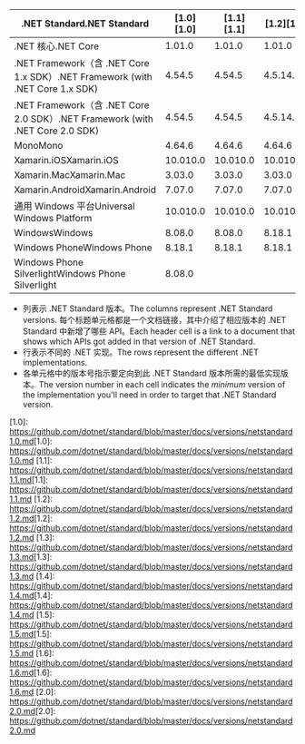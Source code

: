 | <span data-ttu-id="c1eff-101">.NET Standard</span><span class="sxs-lookup"><span data-stu-id="c1eff-101">.NET Standard</span></span>                             | <span data-ttu-id="c1eff-102">[1.0]</span><span class="sxs-lookup"><span data-stu-id="c1eff-102">[1.0]</span></span> | <span data-ttu-id="c1eff-103">[1.1]</span><span class="sxs-lookup"><span data-stu-id="c1eff-103">[1.1]</span></span>  | <span data-ttu-id="c1eff-104">[1.2]</span><span class="sxs-lookup"><span data-stu-id="c1eff-104">[1.2]</span></span> | <span data-ttu-id="c1eff-105">[1.3]</span><span class="sxs-lookup"><span data-stu-id="c1eff-105">[1.3]</span></span> | <span data-ttu-id="c1eff-106">[1.4]</span><span class="sxs-lookup"><span data-stu-id="c1eff-106">[1.4]</span></span> | <span data-ttu-id="c1eff-107">[1.5]</span><span class="sxs-lookup"><span data-stu-id="c1eff-107">[1.5]</span></span>  | <span data-ttu-id="c1eff-108">[1.6]</span><span class="sxs-lookup"><span data-stu-id="c1eff-108">[1.6]</span></span>  | <span data-ttu-id="c1eff-109">[2.0]</span><span class="sxs-lookup"><span data-stu-id="c1eff-109">[2.0]</span></span> |
|-------------------------------------------|-------|--------|-------|-------|-------|--------|--------|-------|
| <span data-ttu-id="c1eff-110">.NET 核心</span><span class="sxs-lookup"><span data-stu-id="c1eff-110">.NET Core</span></span>                                 | <span data-ttu-id="c1eff-111">1.0</span><span class="sxs-lookup"><span data-stu-id="c1eff-111">1.0</span></span>   | <span data-ttu-id="c1eff-112">1.0</span><span class="sxs-lookup"><span data-stu-id="c1eff-112">1.0</span></span>    | <span data-ttu-id="c1eff-113">1.0</span><span class="sxs-lookup"><span data-stu-id="c1eff-113">1.0</span></span>   | <span data-ttu-id="c1eff-114">1.0</span><span class="sxs-lookup"><span data-stu-id="c1eff-114">1.0</span></span>   | <span data-ttu-id="c1eff-115">1.0</span><span class="sxs-lookup"><span data-stu-id="c1eff-115">1.0</span></span>   | <span data-ttu-id="c1eff-116">1.0</span><span class="sxs-lookup"><span data-stu-id="c1eff-116">1.0</span></span>    | <span data-ttu-id="c1eff-117">1.0</span><span class="sxs-lookup"><span data-stu-id="c1eff-117">1.0</span></span>    | <span data-ttu-id="c1eff-118">2.0</span><span class="sxs-lookup"><span data-stu-id="c1eff-118">2.0</span></span>   |
| <span data-ttu-id="c1eff-119">.NET Framework（含 .NET Core 1.x SDK）</span><span class="sxs-lookup"><span data-stu-id="c1eff-119">.NET Framework (with .NET Core 1.x SDK)</span></span>   | <span data-ttu-id="c1eff-120">4.5</span><span class="sxs-lookup"><span data-stu-id="c1eff-120">4.5</span></span>   | <span data-ttu-id="c1eff-121">4.5</span><span class="sxs-lookup"><span data-stu-id="c1eff-121">4.5</span></span>    | <span data-ttu-id="c1eff-122">4.5.1</span><span class="sxs-lookup"><span data-stu-id="c1eff-122">4.5.1</span></span> | <span data-ttu-id="c1eff-123">4.6</span><span class="sxs-lookup"><span data-stu-id="c1eff-123">4.6</span></span>   | <span data-ttu-id="c1eff-124">4.6.1</span><span class="sxs-lookup"><span data-stu-id="c1eff-124">4.6.1</span></span> | <span data-ttu-id="c1eff-125">4.6.2</span><span class="sxs-lookup"><span data-stu-id="c1eff-125">4.6.2</span></span>  |        |       |
| <span data-ttu-id="c1eff-126">.NET Framework（含 .NET Core 2.0 SDK）</span><span class="sxs-lookup"><span data-stu-id="c1eff-126">.NET Framework (with .NET Core 2.0 SDK)</span></span>   | <span data-ttu-id="c1eff-127">4.5</span><span class="sxs-lookup"><span data-stu-id="c1eff-127">4.5</span></span>   | <span data-ttu-id="c1eff-128">4.5</span><span class="sxs-lookup"><span data-stu-id="c1eff-128">4.5</span></span>    | <span data-ttu-id="c1eff-129">4.5.1</span><span class="sxs-lookup"><span data-stu-id="c1eff-129">4.5.1</span></span> | <span data-ttu-id="c1eff-130">4.6</span><span class="sxs-lookup"><span data-stu-id="c1eff-130">4.6</span></span>   | <span data-ttu-id="c1eff-131">4.6.1</span><span class="sxs-lookup"><span data-stu-id="c1eff-131">4.6.1</span></span> | <span data-ttu-id="c1eff-132">4.6.1</span><span class="sxs-lookup"><span data-stu-id="c1eff-132">4.6.1</span></span>  | <span data-ttu-id="c1eff-133">4.6.1</span><span class="sxs-lookup"><span data-stu-id="c1eff-133">4.6.1</span></span>  | <span data-ttu-id="c1eff-134">4.6.1</span><span class="sxs-lookup"><span data-stu-id="c1eff-134">4.6.1</span></span> |
| <span data-ttu-id="c1eff-135">Mono</span><span class="sxs-lookup"><span data-stu-id="c1eff-135">Mono</span></span>                                      | <span data-ttu-id="c1eff-136">4.6</span><span class="sxs-lookup"><span data-stu-id="c1eff-136">4.6</span></span>   | <span data-ttu-id="c1eff-137">4.6</span><span class="sxs-lookup"><span data-stu-id="c1eff-137">4.6</span></span>    | <span data-ttu-id="c1eff-138">4.6</span><span class="sxs-lookup"><span data-stu-id="c1eff-138">4.6</span></span>   | <span data-ttu-id="c1eff-139">4.6</span><span class="sxs-lookup"><span data-stu-id="c1eff-139">4.6</span></span>   | <span data-ttu-id="c1eff-140">4.6</span><span class="sxs-lookup"><span data-stu-id="c1eff-140">4.6</span></span>   | <span data-ttu-id="c1eff-141">4.6</span><span class="sxs-lookup"><span data-stu-id="c1eff-141">4.6</span></span>    | <span data-ttu-id="c1eff-142">4.6</span><span class="sxs-lookup"><span data-stu-id="c1eff-142">4.6</span></span>    | <span data-ttu-id="c1eff-143">5.4</span><span class="sxs-lookup"><span data-stu-id="c1eff-143">5.4</span></span>   |
| <span data-ttu-id="c1eff-144">Xamarin.iOS</span><span class="sxs-lookup"><span data-stu-id="c1eff-144">Xamarin.iOS</span></span>                               | <span data-ttu-id="c1eff-145">10.0</span><span class="sxs-lookup"><span data-stu-id="c1eff-145">10.0</span></span>  | <span data-ttu-id="c1eff-146">10.0</span><span class="sxs-lookup"><span data-stu-id="c1eff-146">10.0</span></span>   | <span data-ttu-id="c1eff-147">10.0</span><span class="sxs-lookup"><span data-stu-id="c1eff-147">10.0</span></span>  | <span data-ttu-id="c1eff-148">10.0</span><span class="sxs-lookup"><span data-stu-id="c1eff-148">10.0</span></span>  | <span data-ttu-id="c1eff-149">10.0</span><span class="sxs-lookup"><span data-stu-id="c1eff-149">10.0</span></span>  | <span data-ttu-id="c1eff-150">10.0</span><span class="sxs-lookup"><span data-stu-id="c1eff-150">10.0</span></span>   | <span data-ttu-id="c1eff-151">10.0</span><span class="sxs-lookup"><span data-stu-id="c1eff-151">10.0</span></span>   | <span data-ttu-id="c1eff-152">10.14</span><span class="sxs-lookup"><span data-stu-id="c1eff-152">10.14</span></span> |
| <span data-ttu-id="c1eff-153">Xamarin.Mac</span><span class="sxs-lookup"><span data-stu-id="c1eff-153">Xamarin.Mac</span></span>                               | <span data-ttu-id="c1eff-154">3.0</span><span class="sxs-lookup"><span data-stu-id="c1eff-154">3.0</span></span>   | <span data-ttu-id="c1eff-155">3.0</span><span class="sxs-lookup"><span data-stu-id="c1eff-155">3.0</span></span>    | <span data-ttu-id="c1eff-156">3.0</span><span class="sxs-lookup"><span data-stu-id="c1eff-156">3.0</span></span>   | <span data-ttu-id="c1eff-157">3.0</span><span class="sxs-lookup"><span data-stu-id="c1eff-157">3.0</span></span>   | <span data-ttu-id="c1eff-158">3.0</span><span class="sxs-lookup"><span data-stu-id="c1eff-158">3.0</span></span>   | <span data-ttu-id="c1eff-159">3.0</span><span class="sxs-lookup"><span data-stu-id="c1eff-159">3.0</span></span>    | <span data-ttu-id="c1eff-160">3.0</span><span class="sxs-lookup"><span data-stu-id="c1eff-160">3.0</span></span>    | <span data-ttu-id="c1eff-161">3.8</span><span class="sxs-lookup"><span data-stu-id="c1eff-161">3.8</span></span>   |
| <span data-ttu-id="c1eff-162">Xamarin.Android</span><span class="sxs-lookup"><span data-stu-id="c1eff-162">Xamarin.Android</span></span>                           | <span data-ttu-id="c1eff-163">7.0</span><span class="sxs-lookup"><span data-stu-id="c1eff-163">7.0</span></span>   | <span data-ttu-id="c1eff-164">7.0</span><span class="sxs-lookup"><span data-stu-id="c1eff-164">7.0</span></span>    | <span data-ttu-id="c1eff-165">7.0</span><span class="sxs-lookup"><span data-stu-id="c1eff-165">7.0</span></span>   | <span data-ttu-id="c1eff-166">7.0</span><span class="sxs-lookup"><span data-stu-id="c1eff-166">7.0</span></span>   | <span data-ttu-id="c1eff-167">7.0</span><span class="sxs-lookup"><span data-stu-id="c1eff-167">7.0</span></span>   | <span data-ttu-id="c1eff-168">7.0</span><span class="sxs-lookup"><span data-stu-id="c1eff-168">7.0</span></span>    | <span data-ttu-id="c1eff-169">7.0</span><span class="sxs-lookup"><span data-stu-id="c1eff-169">7.0</span></span>    | <span data-ttu-id="c1eff-170">7.5</span><span class="sxs-lookup"><span data-stu-id="c1eff-170">7.5</span></span>   |
| <span data-ttu-id="c1eff-171">通用 Windows 平台</span><span class="sxs-lookup"><span data-stu-id="c1eff-171">Universal Windows Platform</span></span>                | <span data-ttu-id="c1eff-172">10.0</span><span class="sxs-lookup"><span data-stu-id="c1eff-172">10.0</span></span>  | <span data-ttu-id="c1eff-173">10.0</span><span class="sxs-lookup"><span data-stu-id="c1eff-173">10.0</span></span>   | <span data-ttu-id="c1eff-174">10.0</span><span class="sxs-lookup"><span data-stu-id="c1eff-174">10.0</span></span>  | <span data-ttu-id="c1eff-175">10.0</span><span class="sxs-lookup"><span data-stu-id="c1eff-175">10.0</span></span>  | <span data-ttu-id="c1eff-176">10.0</span><span class="sxs-lookup"><span data-stu-id="c1eff-176">10.0</span></span>  | <span data-ttu-id="c1eff-177">vNext</span><span class="sxs-lookup"><span data-stu-id="c1eff-177">vNext</span></span>  | <span data-ttu-id="c1eff-178">vNext</span><span class="sxs-lookup"><span data-stu-id="c1eff-178">vNext</span></span>  | <span data-ttu-id="c1eff-179">vNext</span><span class="sxs-lookup"><span data-stu-id="c1eff-179">vNext</span></span> |
| <span data-ttu-id="c1eff-180">Windows</span><span class="sxs-lookup"><span data-stu-id="c1eff-180">Windows</span></span>                                   | <span data-ttu-id="c1eff-181">8.0</span><span class="sxs-lookup"><span data-stu-id="c1eff-181">8.0</span></span>   | <span data-ttu-id="c1eff-182">8.0</span><span class="sxs-lookup"><span data-stu-id="c1eff-182">8.0</span></span>    | <span data-ttu-id="c1eff-183">8.1</span><span class="sxs-lookup"><span data-stu-id="c1eff-183">8.1</span></span>   |       |       |        |        |       |
| <span data-ttu-id="c1eff-184">Windows Phone</span><span class="sxs-lookup"><span data-stu-id="c1eff-184">Windows Phone</span></span>                             | <span data-ttu-id="c1eff-185">8.1</span><span class="sxs-lookup"><span data-stu-id="c1eff-185">8.1</span></span>   | <span data-ttu-id="c1eff-186">8.1</span><span class="sxs-lookup"><span data-stu-id="c1eff-186">8.1</span></span>    | <span data-ttu-id="c1eff-187">8.1</span><span class="sxs-lookup"><span data-stu-id="c1eff-187">8.1</span></span>   |       |       |        |        |       |
| <span data-ttu-id="c1eff-188">Windows Phone Silverlight</span><span class="sxs-lookup"><span data-stu-id="c1eff-188">Windows Phone Silverlight</span></span>                 | <span data-ttu-id="c1eff-189">8.0</span><span class="sxs-lookup"><span data-stu-id="c1eff-189">8.0</span></span>   |        |       |       |       |        |        |       |

- <span data-ttu-id="c1eff-190">列表示 .NET Standard 版本。</span><span class="sxs-lookup"><span data-stu-id="c1eff-190">The columns represent .NET Standard versions.</span></span> <span data-ttu-id="c1eff-191">每个标题单元格都是一个文档链接，其中介绍了相应版本的 .NET Standard 中新增了哪些 API。</span><span class="sxs-lookup"><span data-stu-id="c1eff-191">Each header cell is a link to a document that shows which APIs got added in that version of .NET Standard.</span></span>
- <span data-ttu-id="c1eff-192">行表示不同的 .NET 实现。</span><span class="sxs-lookup"><span data-stu-id="c1eff-192">The rows represent the different .NET implementations.</span></span>
- <span data-ttu-id="c1eff-193">各单元格中的版本号指示要定向到此 .NET Standard 版本所需的最低实现版本。</span><span class="sxs-lookup"><span data-stu-id="c1eff-193">The version number in each cell indicates the *minimum* version of the implementation you'll need in order to target that .NET Standard version.</span></span>

<span data-ttu-id="c1eff-194">[1.0]: https://github.com/dotnet/standard/blob/master/docs/versions/netstandard1.0.md</span><span class="sxs-lookup"><span data-stu-id="c1eff-194">[1.0]: https://github.com/dotnet/standard/blob/master/docs/versions/netstandard1.0.md</span></span>
<span data-ttu-id="c1eff-195">[1.1]: https://github.com/dotnet/standard/blob/master/docs/versions/netstandard1.1.md</span><span class="sxs-lookup"><span data-stu-id="c1eff-195">[1.1]: https://github.com/dotnet/standard/blob/master/docs/versions/netstandard1.1.md</span></span>
<span data-ttu-id="c1eff-196">[1.2]: https://github.com/dotnet/standard/blob/master/docs/versions/netstandard1.2.md</span><span class="sxs-lookup"><span data-stu-id="c1eff-196">[1.2]: https://github.com/dotnet/standard/blob/master/docs/versions/netstandard1.2.md</span></span>
<span data-ttu-id="c1eff-197">[1.3]: https://github.com/dotnet/standard/blob/master/docs/versions/netstandard1.3.md</span><span class="sxs-lookup"><span data-stu-id="c1eff-197">[1.3]: https://github.com/dotnet/standard/blob/master/docs/versions/netstandard1.3.md</span></span>
<span data-ttu-id="c1eff-198">[1.4]: https://github.com/dotnet/standard/blob/master/docs/versions/netstandard1.4.md</span><span class="sxs-lookup"><span data-stu-id="c1eff-198">[1.4]: https://github.com/dotnet/standard/blob/master/docs/versions/netstandard1.4.md</span></span>
<span data-ttu-id="c1eff-199">[1.5]: https://github.com/dotnet/standard/blob/master/docs/versions/netstandard1.5.md</span><span class="sxs-lookup"><span data-stu-id="c1eff-199">[1.5]: https://github.com/dotnet/standard/blob/master/docs/versions/netstandard1.5.md</span></span>
<span data-ttu-id="c1eff-200">[1.6]: https://github.com/dotnet/standard/blob/master/docs/versions/netstandard1.6.md</span><span class="sxs-lookup"><span data-stu-id="c1eff-200">[1.6]: https://github.com/dotnet/standard/blob/master/docs/versions/netstandard1.6.md</span></span>
<span data-ttu-id="c1eff-201">[2.0]: https://github.com/dotnet/standard/blob/master/docs/versions/netstandard2.0.md</span><span class="sxs-lookup"><span data-stu-id="c1eff-201">[2.0]: https://github.com/dotnet/standard/blob/master/docs/versions/netstandard2.0.md</span></span>
